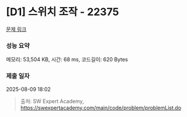 # [D1] 스위치 조작 - 22375 

[문제 링크](https://swexpertacademy.com/main/code/problem/problemDetail.do?contestProbId=AZHA7Cn6ZgsDFAQP) 

### 성능 요약

메모리: 53,504 KB, 시간: 68 ms, 코드길이: 620 Bytes

### 제출 일자

2025-08-09 18:02



> 출처: SW Expert Academy, https://swexpertacademy.com/main/code/problem/problemList.do
